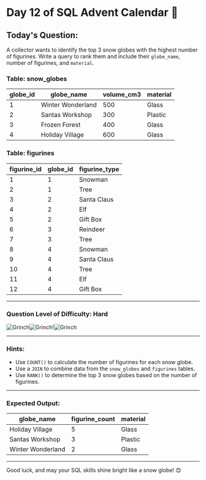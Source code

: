 # Day 12 of SQL Advent Calendar 🎄

## Today's Question:
A collector wants to identify the top 3 snow globes with the highest number of figurines. Write a query to rank them and include their `globe_name`, number of figurines, and `material`.

### **Table: snow_globes**
| globe_id | globe_name         | volume_cm3 | material |
|----------|--------------------|------------|----------|
| 1        | Winter Wonderland  | 500        | Glass    |
| 2        | Santas Workshop    | 300        | Plastic  |
| 3        | Frozen Forest      | 400        | Glass    |
| 4        | Holiday Village    | 600        | Glass    |

### **Table: figurines**
| figurine_id | globe_id | figurine_type |
|-------------|----------|---------------|
| 1           | 1        | Snowman       |
| 2           | 1        | Tree          |
| 3           | 2        | Santa Claus   |
| 4           | 2        | Elf           |
| 5           | 2        | Gift Box      |
| 6           | 3        | Reindeer      |
| 7           | 3        | Tree          |
| 8           | 4        | Snowman       |
| 9           | 4        | Santa Claus   |
| 10          | 4        | Tree          |
| 11          | 4        | Elf           |
| 12          | 4        | Gift Box      |

---

### **Question Level of Difficulty:** **Hard**
![Grinch](https://www.sqlcalendar.com/grinch.svg)![Grinch](https://www.sqlcalendar.com/grinch.svg)!![Grinch](https://www.sqlcalendar.com/grinch.svg)


---

### **Hints:**
- Use `COUNT()` to calculate the number of figurines for each snow globe.
- Use a `JOIN` to combine data from the `snow_globes` and `figurines` tables.
- Use `RANK()` to determine the top 3 snow globes based on the number of figurines.

---

### **Expected Output:**
| globe_name         | figurine_count | material |
|--------------------|----------------|----------|
| Holiday Village    | 5              | Glass    |
| Santas Workshop    | 3              | Plastic  |
| Winter Wonderland  | 2              | Glass    |

---

Good luck, and may your SQL skills shine bright like a snow globe! 😊
